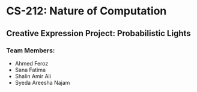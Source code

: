 # CS-212: Nature of Computation

## Creative Expression Project: Probabilistic Lights

### Team Members:

 - Ahmed Feroz
 - Sana Fatima
 - Shalin Amir Ali
 - Syeda Areesha Najam
